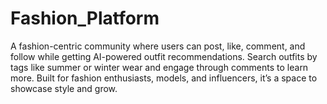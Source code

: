 # Fashion_Platform
A fashion-centric community where users can post, like, comment, and follow while getting AI-powered outfit recommendations. Search outfits by tags like summer or winter wear and engage through comments to learn more. Built for fashion enthusiasts, models, and influencers, it’s a space to showcase style and grow.